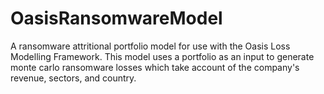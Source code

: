 # OasisRansomwareModel
A ransomware attritional portfolio model for use with the Oasis Loss Modelling Framework. This model uses a portfolio as an input to generate monte carlo ransomware losses which take account of the company's revenue, sectors, and country.

